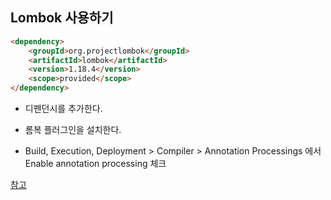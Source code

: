 Lombok 사용하기
-
```html
<dependency>
    <groupId>org.projectlombok</groupId>
    <artifactId>lombok</artifactId>
    <version>1.18.4</version>
    <scope>provided</scope>
</dependency>
```
* 디펜던시를 추가한다.

* 롬복 플러그인을 설치한다. 
* Build, Execution, Deployment > Compiler > Annotation Processings 에서 Enable annotation processing 체크

[참고](https://gmlwjd9405.github.io/2018/11/29/intellij-lombok.html "")